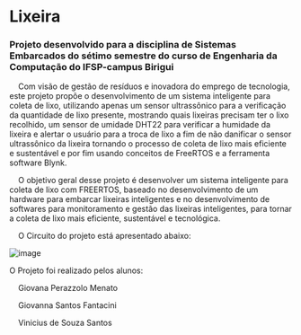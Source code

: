 # Lixeira
### Projeto desenvolvido para a disciplina de Sistemas Embarcados do sétimo semestre do curso de Engenharia da Computação do IFSP-campus Birigui

&nbsp; &nbsp;  Com visão de gestão de resíduos e inovadora do emprego de tecnologia, este projeto propõe o desenvolvimento de um sistema inteligente para coleta de lixo, utilizando apenas um sensor ultrassônico para a verificação da quantidade de lixo presente, mostrando quais lixeiras precisam ter o lixo recolhido, um sensor de umidade DHT22 para verificar a humidade da lixeira e alertar o usuário para a troca de lixo a fim de não danificar o sensor ultrassônico da lixeira tornando o processo de coleta de lixo mais eficiente e sustentável e por fim usando conceitos de FreeRTOS e a ferramenta software Blynk.

 &nbsp; &nbsp; O objetivo geral desse projeto é desenvolver um sistema inteligente para coleta de lixo com FREERTOS, baseado no desenvolvimento de um hardware para embarcar lixeiras inteligentes e no desenvolvimento de softwares para monitoramento e gestão das lixeiras inteligentes, para tornar a coleta de lixo mais eficiente, sustentável e tecnológica.

  &nbsp; &nbsp; O Circuito do projeto está apresentado abaixo: 
  
  ![image](https://github.com/giovanaperazzolo/Lixeira/assets/62448232/52473cf5-7dca-4670-acf3-29bbe922993e)



O Projeto foi realizado pelos alunos: 

&nbsp; &nbsp; Giovana Perazzolo Menato 

&nbsp; &nbsp; Giovanna Santos Fantacini

&nbsp; &nbsp; Vinicius de Souza Santos 
